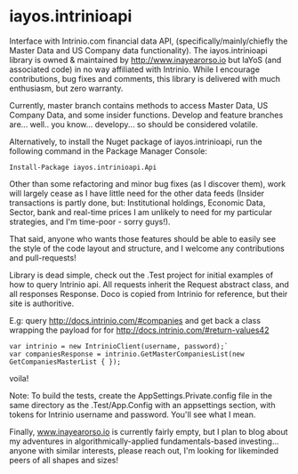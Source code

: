 # iayos.intrinioapi

Interface with Intrinio.com financial data API, (specifically/mainly/chiefly the Master Data and US Company data functionality). The iayos.intrinioapi library is owned & maintained by http://www.inayearorso.io but IaYoS (and associated code) in no way affiliated with Intrinio. While I encourage contributions, bug fixes and comments, this library is delivered with much enthusiasm, but zero warranty. 

Currently, master branch contains methods to access Master Data, US Company Data, and some insider functions. Develop and feature branches are... well.. you know... developy... so should be considered volatile.

Alternatively, to install the Nuget package of iayos.intrinioapi, run the following command in the Package Manager Console:

~~~~
Install-Package iayos.intrinioapi.Api
~~~~

Other than some refactoring and minor bug fixes (as I discover them), work will largely cease as I have little need for the other data feeds (Insider transactions is partly done, but: Institutional holdings, Economic Data, Sector, bank and real-time prices I am unlikely to need for my particular strategies, and I'm time-poor - sorry guys!).

That said, anyone who wants those features should be able to easily see the style of the code layout and structure, and I welcome any contributions and pull-requests!

Library is dead simple, check out the .Test project for initial examples of how to query Intrinio api. All requests inherit the Request abstract class, and all responses Response<SomeType>. Doco is copied from Intrinio for reference, but their site is authoritive.

E.g: query http://docs.intrinio.com/#companies and get back a class wrapping the payload for for http://docs.intrinio.com/#return-values42

~~~~
var intrinio = new IntrinioClient(username, password);`
var companiesResponse = intrinio.GetMasterCompaniesList(new GetCompaniesMasterList { });
~~~~

voila!


Note: To build the tests, create the AppSettings.Private.config file in the same directory as the .Test/App.Config with an appsettings section, with tokens for Intrinio username and password. You'll see what I mean.

Finally, www.inayearorso.io is currently fairly empty, but I plan to blog about my adventures in algorithmically-applied fundamentals-based investing... anyone with similar interests, please reach out, I'm looking for likeminded peers of all shapes and sizes!